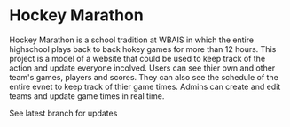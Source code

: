 # Hockey Marathon
Hockey Marathon is a school tradition at WBAIS in which the entire highschool plays back to back hokey games for more than 12 hours. This project is a model of a website that could be used to keep track of the action and update everyone incolved. Users can see thier own and other team's games, players and scores. They can also see the schedule of the entire evnet to keep track of thier game times. Admins can create and edit teams and update game times in real time. 


See latest branch for updates
